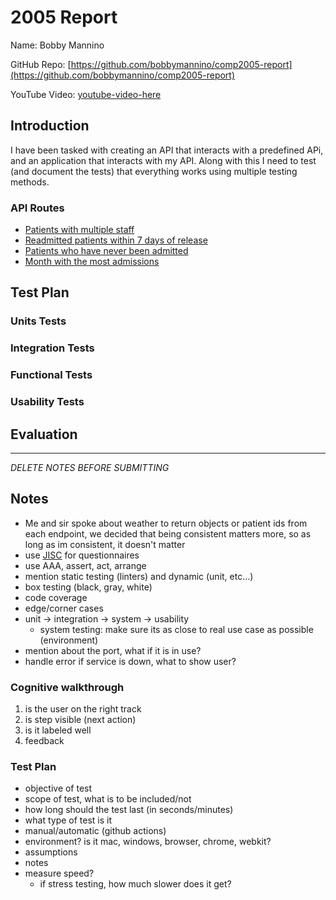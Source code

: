 # 2005 Report

Name: Bobby Mannino

GitHub Repo: [https://github.com/bobbymannino/comp2005-report](https://github.com/bobbymannino/comp2005-report)

YouTube Video: [youtube-video-here](https://youtu.be)

## Introduction

I have been tasked with creating an API that interacts with a predefined APi,
and an application that interacts with my API. Along with this I need to test
(and document the tests) that everything works using multiple testing methods.

### API Routes

- [Patients with multiple staff](http://localhost:8080/patients/multi-staff)
- [Readmitted patients within 7 days of release](http://localhost:8080/admissions/re)
- [Patients who have never been admitted](http://localhost:8080/admissions/never)
- [Month with the most admissions](http://localhost:8080/admissions/most)

## Test Plan

### Units Tests

### Integration Tests

### Functional Tests

### Usability Tests

## Evaluation

---

_DELETE NOTES BEFORE SUBMITTING_

## Notes

- Me and sir spoke about weather to return objects or patient ids from each
  endpoint, we decided that being consistent matters more, so as long as im
  consistent, it doesn't matter
- use [JISC](https://onlinesurverys.ac.uk) for questionnaires
- use AAA, assert, act, arrange
- mention static testing (linters) and dynamic (unit, etc...)
- box testing (black, gray, white)
- code coverage
- edge/corner cases
- unit -> integration -> system -> usability
  - system testing: make sure its as close to real use case as possible
    (environment)
- mention about the port, what if it is in use?
- handle error if service is down, what to show user?

### Cognitive walkthrough

1) is the user on the right track
2) is step visible (next action)
3) is it labeled well
4) feedback

### Test Plan

- objective of test
- scope of test, what is to be included/not
- how long should the test last (in seconds/minutes)
- what type of test is it
- manual/automatic (github actions)
- environment? is it mac, windows, browser, chrome, webkit?
- assumptions
- notes
- measure speed?
  - if stress testing, how much slower does it get?
